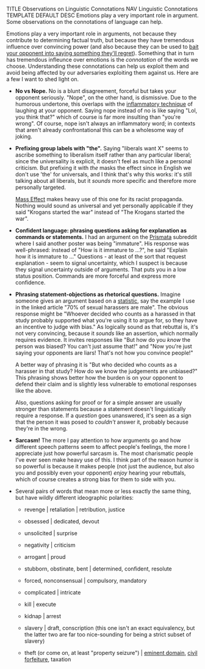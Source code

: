 TITLE Observations on Linguistic Connotations
NAV Linguistic Connotations
TEMPLATE DEFAULT
DESC Emotions play a very important role in argument. Some observations on the connotations of language can help.

Emotions play a very important role in arguments, not because they contribute to determining factual truth, but because they have tremendous influence over convincing power (and also because they can be used to [bait your opponent into saying something they'll regret](inflammation)). Something that in turn has tremendous infleunce over emotions is the *connotation* of the words we choose. Understanding these connotations can help us exploit them and avoid being affected by our adversaries exploiting them against us. Here are a few I want to shed light on.

* **No vs Nope.** No is a blunt disagreement, forceful but takes your opponent seriously. "Nope", on the other hand, is dismissive. Due to the humorous undertone, this overlaps with the [inflammatory technique](inflammation) of laughing at your opponent. Saying nope instead of no is like saying "Lol, you think that?" which of course is far more insulting than "you're wrong". Of course, nope isn't always an inflammatory word; in contexts that aren't already confrontational this can be a wholesome way of joking.

* **Prefixing group labels with "the".** Saying "liberals want X" seems to ascribe something to liberalism itself rather than any particular liberal; since the universality is explicit, it doesn't feel as much like a personal criticism. But prefixing it with *the* masks the effect since in English we don't use 'the' for universals, and I think that's why this works: it's still talking about all liberals, but it *sounds* more specific and therefore more personally targeted.

	[Mass Effect](/reviews/mass_effect) makes heavy use of this one for its racist propaganda. Nothing would sound as universal and yet personally applicable if they said "Krogans started the war" instead of "The Krogans started the war".

* **Confident language: phrasing questions asking for explanation as commands or statements.** I had an argument on the [Prismata](/reviews/prismata) subreddit where I said another poster was being "immature". His response was well-phrased: instead of "How is it immature to ...?", he said "Explain how it is immature to ..." Questions - at least of the sort that request explanation - seem to signal uncertainty, which I suspect is because they signal uncertainty outside of arguments. That puts you in a low status position. Commands are more forceful and express more confidence.

* **Phrasing statement-objections as rhetorical questions.** Imagine someone gives an argument based on a [statistic](statistics), say the example I use in the linked article "70% of sexual harassers are male". The obvious response might be "Whoever decided who counts as a harassed in that study probably supported what you're using it to argue for, so they have an incentive to judge with bias." As logically sound as that rebuttal is, it's not very convincing, because it *sounds* like an assertion, which normally requires evidence. It invites responses like "But how do you *know* the person was biased? You can't just assume that!" and "Now you're just saying your opponents are liars! That's not how you convince people!"

	A better way of phrasing it is "But who decided who counts as a harasser in that study? How do we know the judgements are unbiased?" This phrasing shows better how the burden is on your opponent to defend their claim and is slightly less vulnerable to emotional responses like the above.

	Also, questions asking for proof or for a simple answer are usually stronger than statements because a statement doesn't linguistically require a response. If a *question* goes unanswered, it's seen as a sign that the person it was posed to *couldn't* answer it, probably because they're in the wrong.

* **Sarcasm!** The more I pay attention to how arguments go and how different speech patterns seem to affect people's feelings, the more I appreciate just how powerful sarcasm is. The most charismatic people I've ever seen make heavy use of this. I think part of the reason humor is so powerful is because it makes people (not just the audience, but also you and possibly even your opponent) *enjoy* hearing your rebuttals, which of course creates a strong bias for them to side with you.

* Several pairs of words that mean more or less exactly the same thing, but have wildly different ideographic polarities:

	* revenge | retaliation | retribution, justice

	* obsessed | dedicated, devout

	* unsolicited | surprise

	* negativity | criticism

	* arrogant | proud

	* stubborn, obstinate, bent | determined, confident, resolute

	* forced, nonconsensual | compulsory, mandatory

	* complicated | intricate

	* kill | execute

	* kidnap | arrest

	* slavery | draft, conscription (this one isn't an exact equivalency, but the latter two are far too nice-sounding for being a strict subset of slavery)

	* theft (or come on, at least "property seizure") | [eminent domain](https://en.wikipedia.org/wiki/Eminent_domain), [civil forfeiture](https://en.wikipedia.org/wiki/Civil_forfeiture_in_the_United_States), taxation

